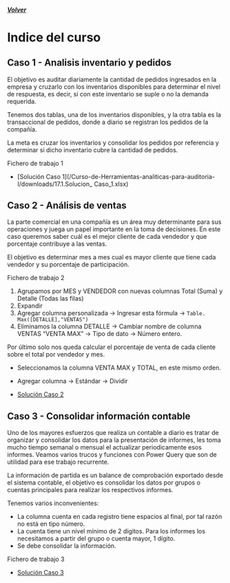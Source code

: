 ##### [Volver](/Curso-de-Herramientas-analiticas-para-auditoria-I/pages/Indice_curso.html)
<script src="https://kit.fontawesome.com/065728df02.js" crossorigin="anonymous"></script>
# Indice del curso


## Caso 1 - Analisis inventario y pedidos
El objetivo es auditar diariamente la cantidad de pedidos ingresados en la empresa y cruzarlo con los inventarios disponibles para determinar el nivel de respuesta, es decir, si con este inventario se suple o no la demanda requerida.

Tenemos dos tablas, una de los inventarios disponibles, y la otra tabla es la transaccional de pedidos, donde a diario se registran los pedidos de la compañía.

La meta es cruzar los inventarios y consolidar los pedidos por referencia y determinar si dicho inventario cubre la cantidad de pedidos.

Fichero de trabajo 1 <a href="/Curso-de-Herramientas-analiticas-para-auditoria-I/downloads/17.1.Caso_1.xlsx"><i class="fas fa-file-excel"></i> </a>

*  [Solución Caso 1](/Curso-de-Herramientas-analiticas-para-auditoria-I/downloads/17.1.Solucion_ Caso_1.xlsx)


## Caso 2 - Análisis de ventas

La parte comercial en una compañía es un área muy determinante para sus operaciones y juega un papel importante en la toma de decisiones. En este caso queremos saber cuál es el mejor cliente de cada vendedor y que porcentaje contribuye a las ventas.

El objetivo es determinar mes a mes cual es mayor cliente que tiene cada vendedor y su porcentaje de participación.

Fichero de trabajo  2 <a href="/Curso-de-Herramientas-analiticas-para-auditoria-I/downloads/17.2.Caso_2.xlsx"><i class="fas fa-file-excel"></i> </a> 

1. Agrupamos por MES y VENDEDOR con nuevas columnas Total (Suma) y Detalle (Todas las filas)
2. Expandir
3. Agregar columna personalizada -> Ingresar esta fórmula -> `Table. Max([DETALLE],"VENTAS")`
4. Eliminamos la columna DETALLE -> Cambiar nombre de columna VENTAS “VENTA MAX” -> Tipo de dato -> Número entero.

Por último solo nos queda calcular el porcentaje de venta de cada cliente sobre el total por vendedor y mes.

* Seleccionamos la columna VENTA MAX y TOTAL, en este mismo orden.
* Agregar columna -> Estándar -> Dividir


*  [Solución Caso 2](/Curso-de-Herramientas-analiticas-para-auditoria-I/downloads/17.2.Solucion_Caso_2.xlsx)


## Caso 3 - Consolidar información contable

Uno de los mayores esfuerzos que realiza un contable a diario es tratar de organizar y consolidar los datos para la presentación de informes, les toma mucho tiempo semanal o mensual el actualizar periodicamente esos informes. Veamos varios trucos y funciones con Power Query que son de utilidad para ese trabajo recurrente.


La información de partida es un balance de comprobación exportado desde el sistema contable, el objetivo es consolidar los datos por grupos o cuentas principales para realizar los respectivos informes.

Tenemos varios inconvenientes:
* La columna cuenta en cada registro tiene espacios al final, por tal razón no está en tipo número.
* La cuenta tiene un nivel mínimo de 2 dígitos. Para los informes los necesitamos a partir del grupo o cuenta mayor, 1 dígito.
* Se debe consolidar la información.

Fichero de trabajo 3 <a href="/Curso-de-Herramientas-analiticas-para-auditoria-I/downloads/17.3.Caso_3.xlsx"><i class="fas fa-file-excel"></i> </a>

*  [Solución Caso 3](/Curso-de-Herramientas-analiticas-para-auditoria-I/downloads/17.3.Solucion_Caso_3.xlsx)
